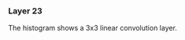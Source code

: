 <link href="https://fonts.googleapis.com/css?family=Roboto:300" rel="stylesheet">
<link rel="stylesheet" href="static/style.css">
<script src="https://d3js.org/d3.v3.min.js" ></script>
<script src="static/script.js"> </script>

### Layer 23

The histogram shows a 3x3 linear convolution layer.
<div id='d3div23'></div>
<script>d3.json("data/data23.json", function(x){initHistogram(x,"#d3div23");});</script>

